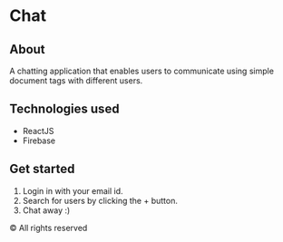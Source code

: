 # Chat

## About

A chatting application that enables users to communicate using simple document tags with different users.

## Technologies used

- ReactJS
- Firebase

## Get started

1. Login in with your email id.
2. Search for users by clicking the + button.
3. Chat away :)

&copy; All rights reserved
